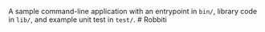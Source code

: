 A sample command-line application with an entrypoint in `bin/`, library code
in `lib/`, and example unit test in `test/`.
#   R o b b i t i  
 